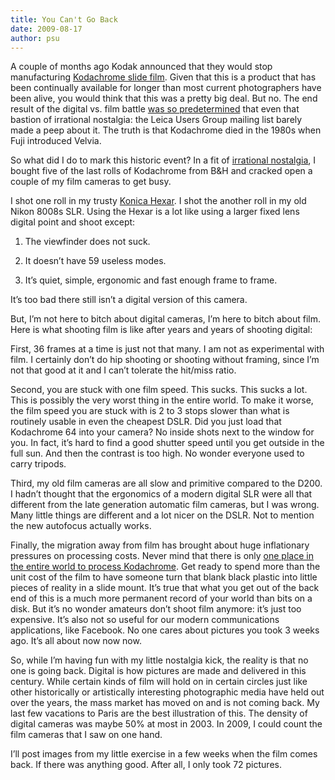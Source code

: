 ```yaml
---
title: You Can't Go Back
date: 2009-08-17
author: psu
---
```


A couple of months ago Kodak announced that they would stop manufacturing <a href="https://en.wikipedia.org/wiki/Kodachrome">Kodachrome slide film</a>. Given that this is a product that has been continually available for longer than most current photographers have been alive, you would think that this was a pretty big deal. But no. The end result of the digital vs. film battle <a href="/requiem-for-the-latent-image.html">was so predetermined</a> that even that bastion of irrational nostalgia: the Leica Users Group mailing list barely made a peep about it. The truth is that Kodachrome died in the 1980s when Fuji introduced Velvia.

So what did I do to mark this historic event? In a fit of <a href="/false-nostalgia.html">irrational nostalgia</a>, I bought five of the last rolls of Kodachrome from B&H and cracked open a couple of my film cameras to get busy.

I shot one roll in my trusty <a href="https://www.cameraquest.com/konhex.htm">Konica Hexar</a>. I shot the another roll in my old Nikon 8008s SLR. Using the Hexar is a lot like using a larger fixed lens digital point and shoot except:

1. The viewfinder does not suck.

2. It doesn’t have 59 useless modes.

3. It’s quiet, simple, ergonomic and fast enough frame to frame.

It’s too bad there still isn’t a digital version of this camera.

But, I’m not here to bitch about digital cameras, I’m here to bitch about film. Here is what shooting film is like after years and years of shooting digital:

First, 36 frames at a time is just not that many. I am not as experimental with film. I certainly don’t do hip shooting or shooting without framing, since I’m not that good at it and I can’t tolerate the hit/miss ratio.

Second, you are stuck with one film speed. This sucks. This sucks a lot. This is possibly the very worst thing in the entire world. To make it worse, the film speed you are stuck with is 2 to 3 stops slower than what is routinely usable in even the cheapest DSLR. Did you just load that Kodachrome 64 into your camera? No inside shots next to the window for you. In fact, it’s hard to find a good shutter speed until you get outside in the full sun. And then the contrast is too high. No wonder everyone used to carry tripods.

Third, my old film cameras are all slow and primitive compared to the D200. I hadn’t thought that the ergonomics of a modern digital SLR were all that different from the late generation automatic film cameras, but I was wrong. Many little things are different and a lot nicer on the DSLR. Not to mention the new autofocus actually works.

Finally, the migration away from film has brought about huge inflationary pressures on processing costs. Never mind that there is only <a href="http://www.dwaynesphoto.com">one place in the entire world to process Kodachrome</a>. Get ready to spend more than the unit cost of the film to have someone turn that blank black plastic into little pieces of reality in a slide mount. It’s true that what you get out of the back end of this is a much more permanent record of your world than bits on a disk. But it’s no wonder amateurs don’t shoot film anymore: it’s just too expensive. It’s also not so useful for our modern communications applications, like Facebook. No one cares about pictures you took 3 weeks ago. It’s all about now now now.

So, while I’m having fun with my little nostalgia kick, the reality is that no one is going back. Digital is how pictures are made and delivered in this century. While certain kinds of film will hold on in certain circles just like other historically or artistically interesting photographic media have held out over the years, the mass market has moved on and is not coming back. My last few vacations to Paris are the best illustration of this. The density of digital cameras was maybe 50% at most in 2003. In 2009, I could count the film cameras that I saw on one hand.

I’ll post images from my little exercise in a few weeks when the film comes back. If there was anything good. After all, I only took 72 pictures.